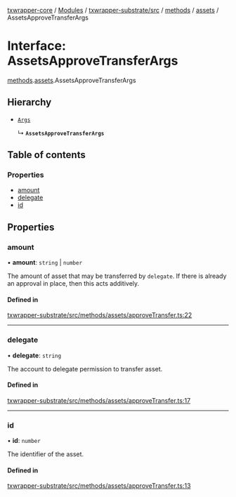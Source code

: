 [txwrapper-core](../README.md) / [Modules](../modules.md) / [txwrapper-substrate/src](../modules/txwrapper_substrate_src.md) / [methods](../modules/txwrapper_substrate_src.methods.md) / [assets](../modules/txwrapper_substrate_src.methods.assets.md) / AssetsApproveTransferArgs

# Interface: AssetsApproveTransferArgs

[methods](../modules/txwrapper_substrate_src.methods.md).[assets](../modules/txwrapper_substrate_src.methods.assets.md).AssetsApproveTransferArgs

## Hierarchy

- [`Args`](../modules/txwrapper_core_src.md#args)

  ↳ **`AssetsApproveTransferArgs`**

## Table of contents

### Properties

- [amount](txwrapper_substrate_src.methods.assets.AssetsApproveTransferArgs.md#amount)
- [delegate](txwrapper_substrate_src.methods.assets.AssetsApproveTransferArgs.md#delegate)
- [id](txwrapper_substrate_src.methods.assets.AssetsApproveTransferArgs.md#id)

## Properties

### amount

• **amount**: `string` \| `number`

The amount of asset that may be transferred by `delegate`. If there is
already an approval in place, then this acts additively.

#### Defined in

[txwrapper-substrate/src/methods/assets/approveTransfer.ts:22](https://github.com/paritytech/txwrapper-core/blob/6c32f05/packages/txwrapper-substrate/src/methods/assets/approveTransfer.ts#L22)

___

### delegate

• **delegate**: `string`

The account to delegate permission to transfer asset.

#### Defined in

[txwrapper-substrate/src/methods/assets/approveTransfer.ts:17](https://github.com/paritytech/txwrapper-core/blob/6c32f05/packages/txwrapper-substrate/src/methods/assets/approveTransfer.ts#L17)

___

### id

• **id**: `number`

The identifier of the asset.

#### Defined in

[txwrapper-substrate/src/methods/assets/approveTransfer.ts:13](https://github.com/paritytech/txwrapper-core/blob/6c32f05/packages/txwrapper-substrate/src/methods/assets/approveTransfer.ts#L13)
